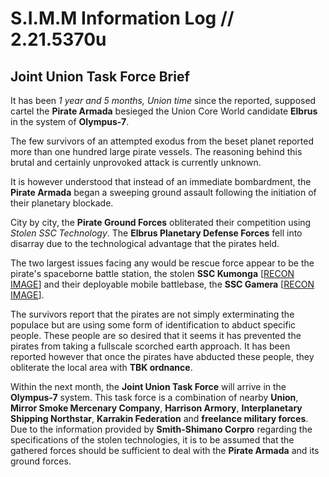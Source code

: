 # S.I.M.M Information Log // 2.21.5370u
## Joint Union Task Force Brief
It has been *1 year and 5 months, Union time* since the reported, supposed cartel the **Pirate Armada** besieged the Union Core World candidate **Elbrus** in the system of **Olympus-7**.

The few survivors of an attempted exodus from the beset planet reported more than one hundred large pirate vessels. The reasoning behind this brutal and certainly unprovoked attack is currently unknown. 

It is however understood that instead of an immediate bombardment, the **Pirate Armada** began a sweeping ground assault following the initiation of their planetary blockade. 

City by city, the **Pirate Ground Forces** obliterated their competition using *Stolen SSC Technology*. The **Elbrus Planetary Defense Forces** fell into disarray due to the technological advantage that the pirates held.

The two largest issues facing any would be rescue force appear to be the pirate's spaceborne battle station, the stolen **SSC Kumonga**  [[RECON IMAGE](https://cdn.discordapp.com/attachments/1142875312049369090/1222161000246153267/Kumonga.png?ex=66153521&is=6602c021&hm=3db44eeb58b6319b47a5774c6e8ce1048d22f74b32f6999c89b58829da3ff8a3&)] and their deployable mobile battlebase, the **SSC Gamera** [[RECON IMAGE](https://cdn.discordapp.com/attachments/1142875312049369090/1222159661394956429/GameraB.png?ex=661533e1&is=6602bee1&hm=bbff5d02a53c74f5a1f7360ef3f9f1ec60ea2e0aff2c48e69e20dd975a5f4f09&)].

The survivors report that the pirates are not simply exterminating the populace but are using some form of identification to abduct specific people. These people are so desired that it seems it has prevented the pirates from taking a fullscale scorched earth approach. It has been reported however that once the pirates have abducted these people, they obliterate the local area with **TBK ordnance**.

Within the next month, the **Joint Union Task Force** will arrive in the **Olympus-7** system. This task force is a combination of nearby **Union**, **Mirror Smoke Mercenary Company**, **Harrison Armory**, **Interplanetary Shipping Northstar**, **Karrakin Federation** and **freelance military forces**. Due to the information provided by **Smith-Shimano Corpro** regarding the specifications of the stolen technologies, it is to be assumed that the gathered forces should be sufficient to deal with the **Pirate Armada** and its ground forces.
